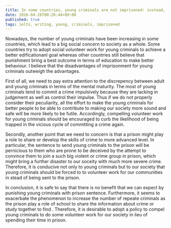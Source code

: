 ```yaml
---
title: In some countries, young criminals are not imprisoned: instead, they are required to do unpaid work in their communities. Do you think this has more advantages or disadvantages
date: 2016-04-26T00:26:44+09:00
published: true
tags: ielts, writing, young, criminals, imprisoned
---
```




Nowadays, the number of young criminals have been increasing in some countries, which lead to a big social concern to society as a whole. Some countries try to adopt social volunteer work for young criminals to achieve a better edificationanl goal whereas other countries still believe that punishment bring a best outcome in terms of education to make better behaviour. I believe that the disadvantages of imprisonment for young criminals outweigh the advantages.


First of all, we need to pay extra attention to the discrepency between adult and young criminals in terms of the mental maturity. The most of young criminals tend to commit a crime impulsively because they are lacking in judgement as well as control their impulse.  Thus if we do not properly consider their peculiarity, all the effort to make the young criminals for better people to be able to contribute to making our society more sound and safe will be more likely to be futile. Accordingly, compelling volunteer work for young criminals should be encouraged to curb the likelihood of being trapped in the vicious cycle of committing a crime again.


Secondly, another point that we need to concern is that a prison might play a role to share or develop the skills of crime to more advanced level. In particular, the sentence to send young criminals to the prison will be pernicious to them who are prone to be deceived by the attempt to convince them to join a such big violent or crime group in prison, which might bring a further disaster to our soceity with much more severe crime. Therefore, it is conducive not only to young criminals but to our society that young criminals should be forced to to volunteer work for our communities in stead of being sent to the prison.


In conclusion, it is safe to say that there is no benefit that we can expect by punishing young criminals with prison sentence. Furthermore, it seems to exacerbate the phenomenon to increase the number of repeate criminals as the prison play a role of school to share the information about crime or study together to find . Therefore, it is desirable to adopt a policy to compel young criminals to do some volunteer work for our society in lieu of spending their time in prison.
